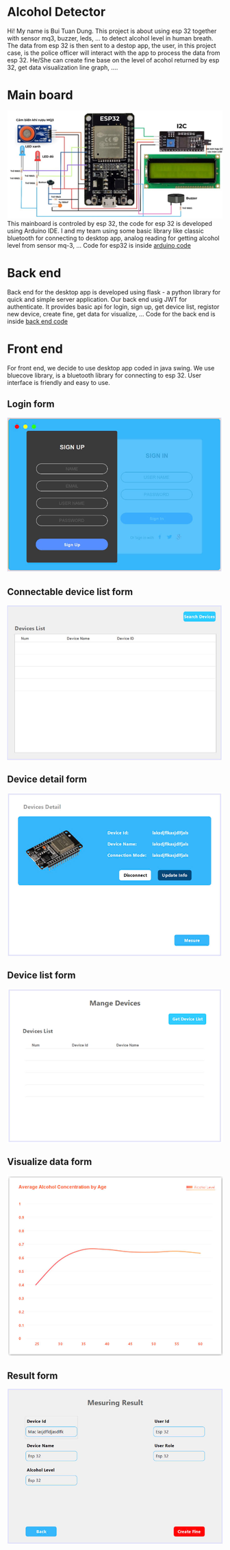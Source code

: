 # Alcohol Detector

Hi! My name is Bui Tuan Dung. This project is about using esp 32 together with sensor mq3, buzzer, leds, ... to detect alcohol level in human breath. The data from esp 32 is then sent to a destop app, the user, in this project case, is the police officer will interact with the app to process the data from esp 32. He/She can create fine base on the level of acohol returned by esp 32, get data visualization line graph, ....


# Main board
![Device Image](./images/mainboard.jpg)
This mainboard is controled by esp 32, the code for esp 32 is developed using Arduino IDE. I and my team using some basic library like classic bluetooth for connecting to desktop app, analog reading for getting alcohol level from sensor mq-3, ... Code for esp32 is inside [arduino code](./AlcoholDetector-AddedButton.ino/AlcoholDetector-AddedButton.ino.ino)


# Back end

Back end for the desktop app is developed using flask - a python library for quick and simple server application.
Our back end usig JWT for authenticate.
It provides basic api for login, sign up, get device list, registor new device, create fine, get data for visualize, ...
Code for the back end is inside [back end code](./alcohol_service)


# Front end
For front end, we decide to use desktop app coded in java swing.
We use bluecove library, is a bluetooth library for connecting to esp 32.
User interface is friendly and easy to use.

## Login form
![Device Image](./images/login_frm.jpg)

## Connectable device list form
![Device Image](./images/connectable_list_frm.jpg)

## Device detail form
![Device Image](./images/device_detail_frm.jpg)

## Device list form
![Device Image](./images/device_list_frm.jpg)

## Visualize data form
![Device Image](./images/visualize_frm.jpg)

## Result form
![Device Image](./images/result_frm.jpg)
